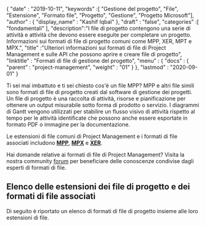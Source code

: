 {
  "date" : "2019-10-11",
  "keywords" :[ "Gestione del progetto", "File", "Estensione", "Formato file", "Progetto", "Gestione", "Progetto Microsoft"],
  "author" : {
    "display_name" : "Kashif Iqbal"
},
  "draft" : "false",
  "categories" :[ "fondamentali" ],
  "description":"I file di progetto contengono una serie di attività e attività che devono essere eseguite per completare un progetto. Informazioni sui formati di file di progetto comuni come MPP, XER, MPT e MPX.",
  "title" :"Ulteriori informazioni sui formati di file di Project Management e sulle API che possono aprire e creare file di progetto",
  "linktitle" : "Formati di file di gestione del progetto",
  "menu" : {
    "docs" : {
      "parent" : "project-management",
      "weight" : "01"
}
},
  "lastmod" : "2020-09-01"
}

Ti sei mai imbattuto e ti sei chiesto cos'è un file MPP? MPP e altri file simili sono formati di file di progetto creati dal software di gestione dei progetti. Un file di progetto è una raccolta di attività, risorse e pianificazione per ottenere un output misurabile sotto forma di prodotto o servizio. I diagrammi di Gantt vengono utilizzati per stabilire un flusso visivo di attività rispetto al tempo per le attività identificate che possono anche essere esportate in formato PDF o immagine per la documentazione.

Le estensioni di file comuni di Project Management e i formati di file associati includono **[MPP](/it/project-management/mpp/)**, **[MPX](/it/project-management/mpx/)** e **[XER](/it/project-management/xer/)**.

Hai domande relative ai formati di file di Project Management? Visita la nostra community [forum](https://forum.fileformat.com/c/project-management/15) per beneficiare delle conoscenze condivise dagli esperti di formati di file.

## Elenco delle estensioni dei file di progetto e dei formati di file associati

Di seguito è riportato un elenco di formati di file di progetto insieme alle loro estensioni di file.

